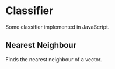 # Classifier

Some classifier implemented in JavaScript.

## Nearest Neighbour

Finds the nearest neighbour of a vector.